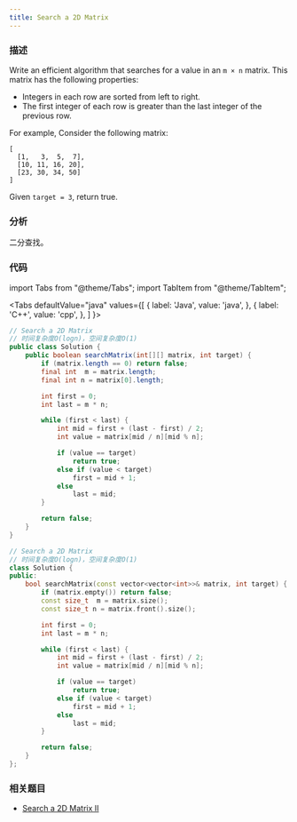 ```yaml
---
title: Search a 2D Matrix
---
```


### 描述

Write an efficient algorithm that searches for a value in an `m × n` matrix. This matrix has the following properties:

- Integers in each row are sorted from left to right.
- The first integer of each row is greater than the last integer of the previous row.

For example, Consider the following matrix:

```
[
  [1,   3,  5,  7],
  [10, 11, 16, 20],
  [23, 30, 34, 50]
]
```

Given `target = 3`, return true.

### 分析

二分查找。

### 代码

import Tabs from "@theme/Tabs";
import TabItem from "@theme/TabItem";

<Tabs
defaultValue="java"
values={[
{ label: 'Java', value: 'java', },
{ label: 'C++', value: 'cpp', },
]
}>
<TabItem value="java">

```java
// Search a 2D Matrix
// 时间复杂度O(logn)，空间复杂度O(1)
public class Solution {
    public boolean searchMatrix(int[][] matrix, int target) {
        if (matrix.length == 0) return false;
        final int  m = matrix.length;
        final int n = matrix[0].length;

        int first = 0;
        int last = m * n;

        while (first < last) {
            int mid = first + (last - first) / 2;
            int value = matrix[mid / n][mid % n];

            if (value == target)
                return true;
            else if (value < target)
                first = mid + 1;
            else
                last = mid;
        }

        return false;
    }
}
```

</TabItem>
<TabItem value="cpp">

```cpp
// Search a 2D Matrix
// 时间复杂度O(logn)，空间复杂度O(1)
class Solution {
public:
    bool searchMatrix(const vector<vector<int>>& matrix, int target) {
        if (matrix.empty()) return false;
        const size_t  m = matrix.size();
        const size_t n = matrix.front().size();

        int first = 0;
        int last = m * n;

        while (first < last) {
            int mid = first + (last - first) / 2;
            int value = matrix[mid / n][mid % n];

            if (value == target)
                return true;
            else if (value < target)
                first = mid + 1;
            else
                last = mid;
        }

        return false;
    }
};
```

</TabItem>
</Tabs>

### 相关题目

- [Search a 2D Matrix II](search-a-2d-matrix-ii.md)
